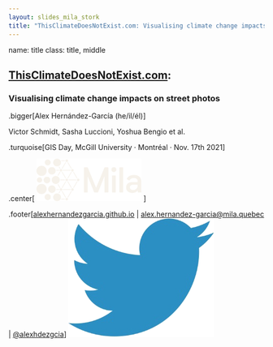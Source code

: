 ```yaml
---
layout: slides_mila_stork
title: "ThisClimateDoesNotExist.com: Visualising climate change impacts on street photos"
---
```


name: title
class: title, middle

## [ThisClimateDoesNotExist.com](/network/scratch/a/alex.hernandez-garcia/logs):
### Visualising climate change impacts on street photos

.bigger[Alex Hernández-García (he/il/él)]

Victor Schmidt, Sasha Luccioni, Yoshua Bengio et al.

.turquoise[GIS Day, McGill University · Montréal · Nov. 17th 2021]

.center[
<a href="https://mila.quebec/"><img src="../assets/images/slides/logos/mila-beige.png" alt="Mila" style="height: 6em"></a>
]

.footer[[alexhernandezgarcia.github.io](https://alexhernandezgarcia.github.io/) | [alex.hernandez-garcia@mila.quebec](mailto:alex.hernandez-garcia@mila.quebec) | [@alexhdezgcia](https://twitter.com/alexhdezgcia)] [![:scale 1em](../assets/images/slides/misc/twitter.png)](https://twitter.com/alexhdezgcia)

